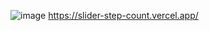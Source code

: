 ![image](https://github.com/user-attachments/assets/43d089de-2451-48bb-94b1-5ad4ec99cb31)
https://slider-step-count.vercel.app/
